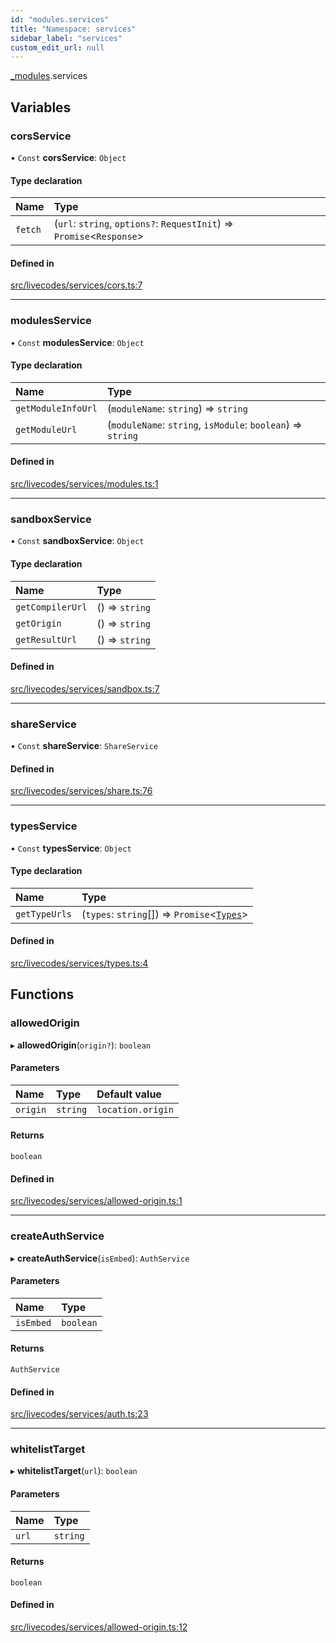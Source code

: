```yaml
---
id: "modules.services"
title: "Namespace: services"
sidebar_label: "services"
custom_edit_url: null
---
```


[_modules](../modules/modules.md).services

## Variables

### corsService

• `Const` **corsService**: `Object`

#### Type declaration

| Name | Type |
| :------ | :------ |
| `fetch` | (`url`: `string`, `options?`: `RequestInit`) => `Promise`<`Response`\> |

#### Defined in

[src/livecodes/services/cors.ts:7](https://github.com/live-codes/livecodes/blob/0b19ad3/src/livecodes/services/cors.ts#L7)

___

### modulesService

• `Const` **modulesService**: `Object`

#### Type declaration

| Name | Type |
| :------ | :------ |
| `getModuleInfoUrl` | (`moduleName`: `string`) => `string` |
| `getModuleUrl` | (`moduleName`: `string`, `isModule`: `boolean`) => `string` |

#### Defined in

[src/livecodes/services/modules.ts:1](https://github.com/live-codes/livecodes/blob/0b19ad3/src/livecodes/services/modules.ts#L1)

___

### sandboxService

• `Const` **sandboxService**: `Object`

#### Type declaration

| Name | Type |
| :------ | :------ |
| `getCompilerUrl` | () => `string` |
| `getOrigin` | () => `string` |
| `getResultUrl` | () => `string` |

#### Defined in

[src/livecodes/services/sandbox.ts:7](https://github.com/live-codes/livecodes/blob/0b19ad3/src/livecodes/services/sandbox.ts#L7)

___

### shareService

• `Const` **shareService**: `ShareService`

#### Defined in

[src/livecodes/services/share.ts:76](https://github.com/live-codes/livecodes/blob/0b19ad3/src/livecodes/services/share.ts#L76)

___

### typesService

• `Const` **typesService**: `Object`

#### Type declaration

| Name | Type |
| :------ | :------ |
| `getTypeUrls` | (`types`: `string`[]) => `Promise`<[`Types`](../interfaces/modules.models.Types.md)\> |

#### Defined in

[src/livecodes/services/types.ts:4](https://github.com/live-codes/livecodes/blob/0b19ad3/src/livecodes/services/types.ts#L4)

## Functions

### allowedOrigin

▸ **allowedOrigin**(`origin?`): `boolean`

#### Parameters

| Name | Type | Default value |
| :------ | :------ | :------ |
| `origin` | `string` | `location.origin` |

#### Returns

`boolean`

#### Defined in

[src/livecodes/services/allowed-origin.ts:1](https://github.com/live-codes/livecodes/blob/0b19ad3/src/livecodes/services/allowed-origin.ts#L1)

___

### createAuthService

▸ **createAuthService**(`isEmbed`): `AuthService`

#### Parameters

| Name | Type |
| :------ | :------ |
| `isEmbed` | `boolean` |

#### Returns

`AuthService`

#### Defined in

[src/livecodes/services/auth.ts:23](https://github.com/live-codes/livecodes/blob/0b19ad3/src/livecodes/services/auth.ts#L23)

___

### whitelistTarget

▸ **whitelistTarget**(`url`): `boolean`

#### Parameters

| Name | Type |
| :------ | :------ |
| `url` | `string` |

#### Returns

`boolean`

#### Defined in

[src/livecodes/services/allowed-origin.ts:12](https://github.com/live-codes/livecodes/blob/0b19ad3/src/livecodes/services/allowed-origin.ts#L12)
